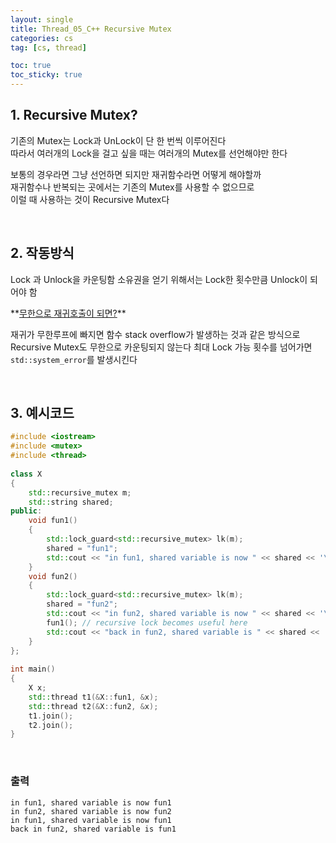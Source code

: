 ```yaml
---
layout: single
title: Thread_05_C++ Recursive Mutex
categories: cs
tag: [cs, thread]

toc: true
toc_sticky: true
---
```

## 1. Recursive Mutex?
기존의 Mutex는 Lock과 UnLock이 단 한 번씩 이루어진다<br>
따라서 여러개의 Lock을 걸고 싶을 때는 여러개의 Mutex를 선언해야만 한다<br>

보통의 경우라면 그냥 선언하면 되지만 재귀함수라면 어떻게 해야할까<br>
재귀함수나 반복되는 곳에서는 기존의 Mutex를 사용할 수 없으므로<br>
이럴 때 사용하는 것이 Recursive Mutex다

   
   

## 2. 작동방식
Lock 과 Unlock을 카운팅함
소유권을 얻기 위해서는 Lock한 횟수만큼 Unlock이 되어야 함

<div class="notice--danger" markdown="1">
**<u>무한으로 재귀호출이 되면?</u>** 

재귀가 무한루프에 빠지면 함수 stack overflow가 발생하는 것과 같은 방식으로
Recursive Mutex도 무한으로 카운팅되지 않는다
최대 Lock 가능 횟수를 넘어가면 `std::system_error`를 발생시킨다
</div>

   
   

## 3. 예시코드
```cpp
#include <iostream>
#include <mutex>
#include <thread>
 
class X
{
    std::recursive_mutex m;
    std::string shared;
public:
    void fun1()
    {
        std::lock_guard<std::recursive_mutex> lk(m);
        shared = "fun1";
        std::cout << "in fun1, shared variable is now " << shared << '\n';
    }
    void fun2()
    {
        std::lock_guard<std::recursive_mutex> lk(m);
        shared = "fun2";
        std::cout << "in fun2, shared variable is now " << shared << '\n';
        fun1(); // recursive lock becomes useful here
        std::cout << "back in fun2, shared variable is " << shared << '\n';
    }
};
 
int main() 
{
    X x;
    std::thread t1(&X::fun1, &x);
    std::thread t2(&X::fun2, &x);
    t1.join();
    t2.join();
}
```

   

### 출력
```
in fun1, shared variable is now fun1
in fun2, shared variable is now fun2
in fun1, shared variable is now fun1
back in fun2, shared variable is fun1
```
